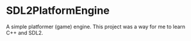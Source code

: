 # SDL2PlatformEngine
A simple platformer (game) engine. This project was a way for me to learn C++ and SDL2.
